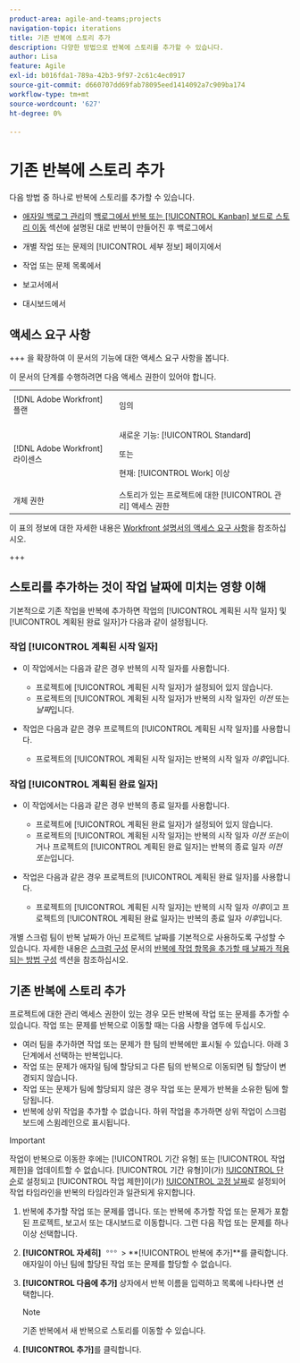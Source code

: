 ```yaml
---
product-area: agile-and-teams;projects
navigation-topic: iterations
title: 기존 반복에 스토리 추가
description: 다양한 방법으로 반복에 스토리를 추가할 수 있습니다.
author: Lisa
feature: Agile
exl-id: b016fda1-789a-42b3-9f97-2c61c4ec0917
source-git-commit: d660707dd69fab78095eed1414092a7c909ba174
workflow-type: tm+mt
source-wordcount: '627'
ht-degree: 0%

---
```


# 기존 반복에 스토리 추가

다음 방법 중 하나로 반복에 스토리를 추가할 수 있습니다.

* [애자일 백로그 관리](../../../agile/work-in-an-agile-environment/manage-the-agile-backlog.md)의 [백로그에서 반복 또는 [!UICONTROL Kanban] 보드로 스토리 이동](../../../agile/work-in-an-agile-environment/manage-the-agile-backlog.md#move-stories-from-the-backlog-to-an-iteration-or--board) 섹션에 설명된 대로 반복이 만들어진 후 백로그에서

* 개별 작업 또는 문제의 [!UICONTROL 세부 정보] 페이지에서
* 작업 또는 문제 목록에서
* 보고서에서
* 대시보드에서

## 액세스 요구 사항

+++ 을 확장하여 이 문서의 기능에 대한 액세스 요구 사항을 봅니다.

이 문서의 단계를 수행하려면 다음 액세스 권한이 있어야 합니다.

<table style="table-layout:auto"> 
 <tbody> 
  <tr> 
   <td role="rowheader">[!DNL Adobe Workfront] 플랜</td> 
   <td> <p>임의</p> </td> 
  </tr> 
  <tr> 
   <td role="rowheader">[!DNL Adobe Workfront] 라이센스</td> 
   <td> <p>새로운 기능: [!UICONTROL Standard]</p> 
   또는
   <p>현재: [!UICONTROL Work] 이상</p> </td> 
  </tr>
   <tr> 
   <td role="rowheader">개체 권한</td> 
   <td>스토리가 있는 프로젝트에 대한 [!UICONTROL 관리] 액세스 권한 </td> 
  </tr>
 </tbody> 
</table>

이 표의 정보에 대한 자세한 내용은 [Workfront 설명서의 액세스 요구 사항](/help/quicksilver/administration-and-setup/add-users/access-levels-and-object-permissions/access-level-requirements-in-documentation.md)을 참조하십시오.

+++

## 스토리를 추가하는 것이 작업 날짜에 미치는 영향 이해

기본적으로 기존 작업을 반복에 추가하면 작업의 [!UICONTROL 계획된 시작 일자] 및 [!UICONTROL 계획된 완료 일자]가 다음과 같이 설정됩니다.

### 작업 [!UICONTROL 계획된 시작 일자]

* 이 작업에서는 다음과 같은 경우 반복의 시작 일자를 사용합니다.

   * 프로젝트에 [!UICONTROL 계획된 시작 일자]가 설정되어 있지 않습니다.
   * 프로젝트의 [!UICONTROL 계획된 시작 일자]가 반복의 시작 일자인 *이전* 또는 *날짜*&#x200B;입니다.

* 작업은 다음과 같은 경우 프로젝트의 [!UICONTROL 계획된 시작 일자]를 사용합니다.

   * 프로젝트의 [!UICONTROL 계획된 시작 일자]는 반복의 시작 일자 *이후*&#x200B;입니다.

### 작업 [!UICONTROL 계획된 완료 일자]

* 이 작업에서는 다음과 같은 경우 반복의 종료 일자를 사용합니다.

   * 프로젝트에 [!UICONTROL 계획된 완료 일자]가 설정되어 있지 않습니다.
   * 프로젝트의 [!UICONTROL 계획된 시작 일자]는 반복의 시작 일자 *이전 또는*&#x200B;이거나 프로젝트의 [!UICONTROL 계획된 완료 일자]는 반복의 종료 일자 *이전 또는*&#x200B;입니다.

* 작업은 다음과 같은 경우 프로젝트의 [!UICONTROL 계획된 완료 일자]를 사용합니다.

   * 프로젝트의 [!UICONTROL 계획된 시작 일자]는 반복의 시작 일자 *이후*&#x200B;이고 프로젝트의 [!UICONTROL 계획된 완료 일자]는 반복의 종료 일자 *이후*&#x200B;입니다.

개별 스크럼 팀이 반복 날짜가 아닌 프로젝트 날짜를 기본적으로 사용하도록 구성할 수 있습니다. 자세한 내용은 [스크럼 구성](../../../agile/get-started-with-agile-in-workfront/configure-scrum.md) 문서의 [반복에 작업 항목을 추가할 때 날짜가 적용되는 방법 구성](../../../agile/get-started-with-agile-in-workfront/configure-scrum.md#configure-how-dates-are-applied-when-adding-work-items-to-an-iteration) 섹션을 참조하십시오.

## 기존 반복에 스토리 추가

프로젝트에 대한 관리 액세스 권한이 있는 경우 모든 반복에 작업 또는 문제를 추가할 수 있습니다. 작업 또는 문제를 반복으로 이동할 때는 다음 사항을 염두에 두십시오.

* 여러 팀을 추가하면 작업 또는 문제가 한 팀의 반복에만 표시될 수 있습니다. 아래 3단계에서 선택하는 반복입니다.
* 작업 또는 문제가 애자일 팀에 할당되고 다른 팀의 반복으로 이동되면 팀 할당이 변경되지 않습니다.
* 작업 또는 문제가 팀에 할당되지 않은 경우 작업 또는 문제가 반복을 소유한 팀에 할당됩니다.
* 반복에 상위 작업을 추가할 수 없습니다. 하위 작업을 추가하면 상위 작업이 스크럼 보드에 스윔레인으로 표시됩니다.

>[!IMPORTANT]
>
>작업이 반복으로 이동한 후에는 [!UICONTROL 기간 유형] 또는 [!UICONTROL 작업 제한]을 업데이트할 수 없습니다. [!UICONTROL 기간 유형]이(가) [!UICONTROL 단순](으)로 설정되고 [!UICONTROL 작업 제한]이(가) [!UICONTROL 고정 날짜](으)로 설정되어 작업 타임라인을 반복의 타임라인과 일관되게 유지합니다.

1. 반복에 추가할 작업 또는 문제를 엽니다.
또는
반복에 추가할 작업 또는 문제가 포함된 프로젝트, 보고서 또는 대시보드로 이동합니다. 그런 다음 작업 또는 문제를 하나 이상 선택합니다.

1. **[!UICONTROL 자세히]** ![](assets/more-icon.png) > **[!UICONTROL 반복에 추가]**를 클릭합니다.
애자일이 아닌 팀에 할당된 작업 또는 문제를 할당할 수 없습니다.

1. **[!UICONTROL 다음에 추가]** 상자에서 반복 이름을 입력하고 목록에 나타나면 선택합니다.

   >[!NOTE]
   >
   >기존 반복에서 새 반복으로 스토리를 이동할 수 있습니다.

1. **[!UICONTROL 추가]**&#x200B;를 클릭합니다.
